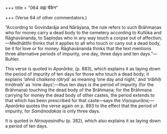 +++
title = "064 अह्ना चैकेन"

+++
(Verse 64 of other commentators.)

“According to Govindarāja and Nārāyaṇa, the rule refers to such
Brāhmaṇas who for money carry a dead body to the cemetery according to
Kullūka and Rāghavānanda, to Sapiṇḍas who in any way touch a corpse out
of affection;—Medhātithi thinks that it applies to all who touch or cany
out a dead body, be it for love or for money. Rāghavānanda thinks that
the text mentions three alternative periods of impurity, one day, three
days and ten days.”—Buhler.

This verse is quoted in *Aparārka*, (p. 883), which explains it as
laying down the period of impurity of ten days for those who touch a
dead body; it explains ‘*ahnā chaikena rātryā*’ as meaning ‘one day and
night,’ and ‘*tribhiḥ trirātraiḥ*’ as ‘nine days’;—thus ten days is the
period of impurity (for the Brāhmaṇa) touching the dead body of the
Brāhmaṇa; for the Brāhmaṇa carrying for money the dead body of other
castes, the period extends to that which has been prescribed for that
caste—says the *Viṣṇupurāṇa*;—*Aparārka* quotes the verse again on p.
893 to the effect that the period of impurity, for *Samānodakas* is only
three days.

It is quoted in *Nirṇayasindhu* (p. 382), which also explains it as
laying down a period of ten days.


